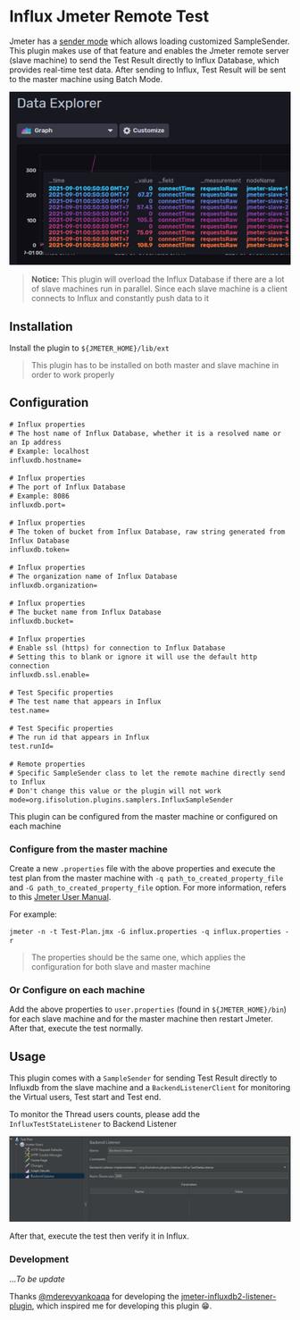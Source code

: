 # Influx Jmeter Remote Test

Jmeter has a [sender mode](https://jmeter.apache.org/usermanual/remote-test.html#sendermode) which allows loading 
customized SampleSender. This plugin makes use of that feature and enables the Jmeter remote server (slave machine) 
to send the Test Result directly to Influx Database, which provides real-time test data. After sending to Influx, 
Test Result will be sent to the master machine using Batch Mode.

![jmeter_remote](https://github.com/vanduc2514/jmeter-influxdb2-remote/raw/master/image/jmeter_slave.png)

> **Notice:** This plugin will overload the Influx Database if there are a lot of slave machines run in parallel.
Since each slave machine is a client connects to Influx and constantly push data to it

## Installation

Install the plugin to `${JMETER_HOME}/lib/ext` 

> This plugin has to be installed on both master and slave machine in order to work properly

## Configuration

```properties
# Influx properties
# The host name of Influx Database, whether it is a resolved name or an Ip address
# Example: localhost
influxdb.hostname=

# Influx properties
# The port of Influx Database
# Example: 8086
influxdb.port=

# Influx properties
# The token of bucket from Influx Database, raw string generated from Influx Database
influxdb.token=

# Influx properties
# The organization name of Influx Database
influxdb.organization=

# Influx properties
# The bucket name from Influx Database
influxdb.bucket=

# Influx properties
# Enable ssl (https) for connection to Influx Database
# Setting this to blank or ignore it will use the default http connection
influxdb.ssl.enable=

# Test Specific properties
# The test name that appears in Influx
test.name=

# Test Specific properties
# The run id that appears in Influx
test.runId=

# Remote properties
# Specific SampleSender class to let the remote machine directly send to Influx
# Don't change this value or the plugin will not work
mode=org.ifisolution.plugins.samplers.InfluxSampleSender
```

This plugin can be configured from the master machine or configured on each machine

### Configure from the master machine

Create a new `.properties` file with the above properties and execute the test plan from the master machine with
`-q path_to_created_property_file` and `-G path_to_created_property_file` option. For more information, refers
to this [Jmeter User Manual](https://jmeter.apache.org/usermanual/get-started.html#override).

For example:

```shell
jmeter -n -t Test-Plan.jmx -G influx.properties -q influx.properties -r

```

> The properties should be the same one, which applies the configuration for both slave and master machine

### Or Configure on each machine

Add the above properties to `user.properties` (found in `${JMETER_HOME}/bin`) for each slave machine
and for the master machine then restart Jmeter. After that, execute the test normally.

## Usage

This plugin comes with a `SampleSender` for sending Test Result directly to Influxdb from the slave machine 
and a `BackendListenerClient` for monitoring the Virtual users, Test start and Test end.  

To monitor the Thread users counts, please add the `InfluxTestStateListener` to 
Backend Listener

![jmeter](https://github.com/vanduc2514/jmeter-influxdb2-remote/raw/master/image/jmeter.png)

After that, execute the test then verify it in Influx.

### Development

..._To be update_

Thanks [@mderevyankoaqa](https://github.com/mderevyankoaqa) for developing the
[jmeter-influxdb2-listener-plugin](https://github.com/mderevyankoaqa/jmeter-influxdb2-listener-plugin),
which inspired me for developing this plugin 😁.